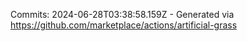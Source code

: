 Commits: 2024-06-28T03:38:58.159Z - Generated via https://github.com/marketplace/actions/artificial-grass
<br>
